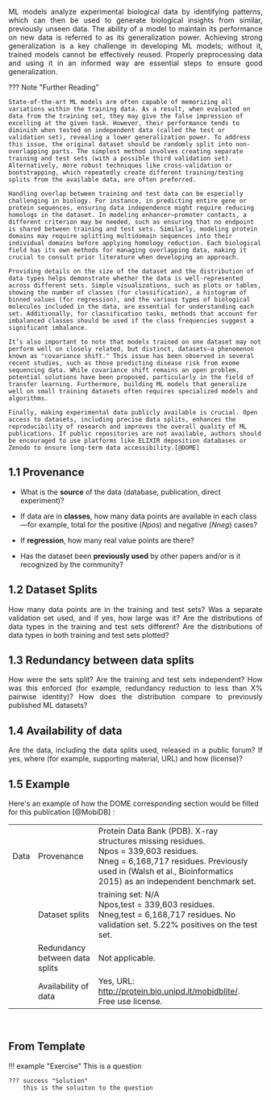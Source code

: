 <p style='text-align: justify;'>
ML models analyze experimental biological data by identifying patterns, which can then be used to generate biological insights from similar, previously unseen data. 
The ability of a model to maintain its performance on new data is referred to as its generalization power. 
Achieving strong generalization is a key challenge in developing ML models; without it, trained models cannot be effectively reused. 
Properly preprocessing data and using it in an informed way are essential steps to ensure good generalization.
</p>



??? Note "Further Reading"
	
    State-of-the-art ML models are often capable of memorizing all variations within the training data. As a result, when evaluated on data from the training set, they may give the false impression of excelling at the given task. However, their performance tends to diminish when tested on independent data (called the test or validation set), revealing a lower generalization power. To address this issue, the original dataset should be randomly split into non-overlapping parts. The simplest method involves creating separate training and test sets (with a possible third validation set). Alternatively, more robust techniques like cross-validation or bootstrapping, which repeatedly create different training/testing splits from the available data, are often preferred.
	
	Handling overlap between training and test data can be especially challenging in biology. For instance, in predicting entire gene or protein sequences, ensuring data independence might require reducing homologs in the dataset. In modeling enhancer–promoter contacts, a different criterion may be needed, such as ensuring that no endpoint is shared between training and test sets. Similarly, modeling protein domains may require splitting multidomain sequences into their individual domains before applying homology reduction. Each biological field has its own methods for managing overlapping data, making it crucial to consult prior literature when developing an approach.
	
	Providing details on the size of the dataset and the distribution of data types helps demonstrate whether the data is well-represented across different sets. Simple visualizations, such as plots or tables, showing the number of classes (for classification), a histogram of binned values (for regression), and the various types of biological molecules included in the data, are essential for understanding each set. Additionally, for classification tasks, methods that account for imbalanced classes should be used if the class frequencies suggest a significant imbalance.
	
	It’s also important to note that models trained on one dataset may not perform well on closely related, but distinct, datasets—a phenomenon known as "covariance shift." This issue has been observed in several recent studies, such as those predicting disease risk from exome sequencing data. While covariance shift remains an open problem, potential solutions have been proposed, particularly in the field of transfer learning. Furthermore, building ML models that generalize well on small training datasets often requires specialized models and algorithms.
	
	Finally, making experimental data publicly available is crucial. Open access to datasets, including precise data splits, enhances the reproducibility of research and improves the overall quality of ML publications. If public repositories are not available, authors should be encouraged to use platforms like ELIXIR deposition databases or Zenodo to ensure long-term data accessibility.[@DOME]
	

## 1.1 Provenance

- What is the __source__ of the data (database, publication, direct experiment)? 

- If data are in __classes__, how many data points are available in each class—for example, total for the positive (*Npos*) and negative (*Nneg*) cases? 

- If __regression__, how many real value points are there? 

- Has the dataset been __previously used__ by other papers and/or is it recognized by the community?


## 1.2 Dataset Splits

<p style='text-align: justify;'>
How many data points are in the training and test sets? Was a separate validation set used, and if yes, how large was it? Are the distributions of data types in the training and test sets different? Are the distributions of data types in both training and test sets plotted?</p>

## 1.3 Redundancy between data splits

<p style='text-align: justify;'>
 How were the sets split? Are the training and test sets independent? How was this enforced (for example, redundancy reduction to less than X% pairwise identity)? How does the distribution compare to previously published ML datasets?
 </p>

## 1.4 Availability of data

<p style='text-align: justify;'>
Are the data, including the data splits used, released in a public forum? If yes, where (for example, supporting material, URL) and how (license)?
</p>



## 1.5 Example

Here's an example of how the DOME corresponding section would be filled for this publication [@MobiDB] :

|      |        |      |
|-------    |-------    |---------  |
| Data    | Provenance     				    | Protein Data Bank (PDB). X-ray structures missing residues. <br>  Npos = 339,603 residues. <br>  Nneg = 6,168,717 residues. Previously used in (Walsh et al., Bioinformatics 2015) as an independent benchmark set.   |
|     	  | Dataset splits    				    | training set: N/A <br>  Npos,test = 339,603 residues. <br>  Nneg,test = 6,168,717 residues. No validation set. 5.22% positives on the test set.|
|     	  | Redundancy between data splits     | Not applicable.  |
|     	  | Availability of data    		    | Yes, URL: http://protein.bio.unipd.it/mobidblite/. Free use license.|

<br> 

## From Template



!!! example "Exercise"
    This is a question

    ??? success "Solution"
        this is the soluiton to the question